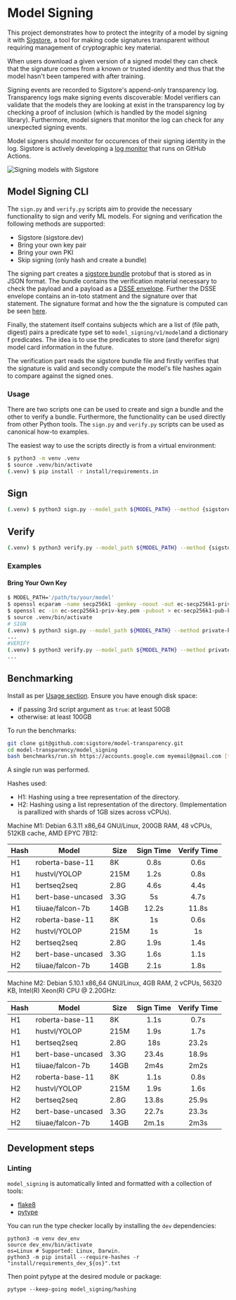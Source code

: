 # Model Signing

This project demonstrates how to protect the integrity of a model by signing it
with [Sigstore](https://www.sigstore.dev/), a tool for making code signatures
transparent without requiring management of cryptographic key material.

When users download a given version of a signed model they can check that the
signature comes from a known or trusted identity and thus that the model hasn't
been tampered with after training.

Signing events are recorded to Sigstore's append-only transparency log.
Transparency logs make signing events discoverable: Model verifiers can validate
that the models they are looking at exist in the transparency log by checking a
proof of inclusion (which is handled by the model signing library).
Furthermore, model signers that monitor the log can check for any unexpected
signing events.

Model signers should monitor for occurences of their signing identity in the
log. Sigstore is actively developing a [log
monitor](https://github.com/sigstore/rekor-monitor) that runs on GitHub Actions.

![Signing models with Sigstore](images/sigstore-model-diagram.png)

## Model Signing CLI

The `sign.py` and `verify.py` scripts aim to provide the necessary functionality
to sign and verify ML models. For signing and verification the following methods
are supported:

* Sigstore (sigstore.dev)
* Bring your own key pair
* Bring your own PKI
* Skip signing (only hash and create a bundle)

The signing part creates a [sigstore bundle](https://github.com/sigstore/protobuf-specs/blob/main/protos/sigstore_bundle.proto)
protobuf that is stored as in JSON format. The bundle contains the verification
material necessary to check the payload and a payload as a [DSSE envelope](https://github.com/sigstore/protobuf-specs/blob/main/protos/envelope.proto).
Further the DSSE envelope contains an in-toto statment and the signature over
that statement. The signature format and how the the signature is computed can
be seen [here](https://github.com/secure-systems-lab/dsse/blob/v1.0.0/protocol.md).

Finally, the statement itself contains subjects which are a list of (file path,
digest) pairs a predicate type set to `model_signing/v1/model`and a dictionary
f predicates. The idea is to use the predicates to store (and therefor sign) model
card information in the future.

The verification part reads the sigstore bundle file and firstly verifies that the
signature is valid and secondly compute the model's file hashes again to compare
against the signed ones.

### Usage

There are two scripts one can be used to create and sign a bundle and the other to
verify a bundle. Furthermore, the functionality can be used directly from other
Python tools. The `sign.py` and `verify.py` scripts can be used as canonical
how-to examples.

The easiest way to use the scripts directly is from a virtual environment:

```bash
$ python3 -m venv .venv
$ source .venv/bin/activate
(.venv) $ pip install -r install/requirements.in
```

## Sign

```bash
(.venv) $ python3 sign.py --model_path ${MODEL_PATH} --method {sigstore, private-key, pki} {additional parameters depending on method}
```

## Verify

```bash
(.venv) $ python3 verify.py --model_path ${MODEL_PATH} --method {sigstore, private-key, pki} {additional parameters depending on method}
```

### Examples

#### Bring Your Own Key

```bash
$ MODEL_PATH='/path/to/your/model'
$ openssl ecparam -name secp256k1 -genkey -noout -out ec-secp256k1-priv-key.pem
$ openssl ec -in ec-secp256k1-priv-key.pem -pubout > ec-secp256k1-pub-key.pem
$ source .venv/bin/activate
# SIGN
(.venv) $ python3 sign.py --model_path ${MODEL_PATH} --method private-key --private-key ec-secp256k1-priv-key.pem
...
#VERIFY
(.venv) $ python3 verify.py --model_path ${MODEL_PATH} --method private-key --public-key ec-secp256k1-pub-key.pem
...
```

## Benchmarking

Install as per [Usage section](#usage).
Ensure you have enough disk space:
- if passing 3rd script argument as `true`: at least 50GB
- otherwise: at least 100GB

To run the benchmarks:

```bash
git clone git@github.com:sigstore/model-transparency.git
cd model-transparency/model_signing
bash benchmarks/run.sh https://accounts.google.com myemail@gmail.com [true]
```

A single run was performed.

Hashes used:
- H1: Hashing using a tree representation of the directory.
- H2: Hashing using a list representation of the directory. (Implementation is parallized with shards of 1GB sizes across vCPUs).

Machine M1: Debian 6.3.11 x86_64 GNU/Linux, 200GB RAM, 48 vCPUs, 512KB cache, AMD EPYC 7B12:

| Hash | Model              | Size  |  Sign Time | Verify Time |
|------|--------------------|-------|:------:|:-----:|
| H1 | roberta-base-11      | 8K    | 0.8s  | 0.6s  |
| H1 | hustvl/YOLOP         | 215M  | 1.2s  | 0.8s  |
| H1 | bertseq2seq          | 2.8G  | 4.6s  | 4.4s  |
| H1 | bert-base-uncased    | 3.3G  | 5s    | 4.7s  |
| H1 | tiiuae/falcon-7b     | 14GB  | 12.2s | 11.8s |
| H2 | roberta-base-11      | 8K    | 1s    | 0.6s  |
| H2 | hustvl/YOLOP         | 215M  | 1s    | 1s    |
| H2 | bertseq2seq          | 2.8G  | 1.9s  | 1.4s  |
| H2 | bert-base-uncased    | 3.3G  | 1.6s  | 1.1s  |
| H2 | tiiuae/falcon-7b     | 14GB  | 2.1s  | 1.8s  |

Machine M2: Debian 5.10.1 x86_64 GNU/Linux, 4GB RAM, 2 vCPUs, 56320 KB, Intel(R) Xeon(R) CPU @ 2.20GHz:

| Hash | Model              | Size  |  Sign Time | Verify Time |
|------|--------------------|-------|:------:|:-----:|
| H1 | roberta-base-11      | 8K    | 1.1s  | 0.7s  |
| H1 | hustvl/YOLOP         | 215M  | 1.9s  | 1.7s  |
| H1 | bertseq2seq          | 2.8G  | 18s   | 23.2s |
| H1 | bert-base-uncased    | 3.3G  | 23.4s | 18.9s |
| H1 | tiiuae/falcon-7b     | 14GB  | 2m4s | 2m2s   |
| H2 | roberta-base-11      | 8K    | 1.1s  | 0.8s  |
| H2 | hustvl/YOLOP         | 215M  | 1.9s  | 1.6s  |
| H2 | bertseq2seq          | 2.8G  | 13.8s | 25.9s |
| H2 | bert-base-uncased    | 3.3G  | 22.7s | 23.3s |
| H2 | tiiuae/falcon-7b     | 14GB  | 2m.1s | 2m3s  |

## Development steps

### Linting

`model_signing` is automatically linted and formatted with a collection of tools:

* [flake8](https://github.com/PyCQA/flake8)
* [pytype](https://github.com/google/pytype)

You can run the type checker locally by installing the `dev` dependencies:
```shell
python3 -m venv dev_env
source dev_env/bin/activate
os=Linux # Supported: Linux, Darwin.
python3 -m pip install --require-hashes -r "install/requirements_dev_${os}".txt
```

Then point pytype at the desired module or package:
```shell
pytype --keep-going model_signing/hashing
```
